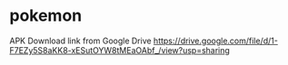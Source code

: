 # pokemon

APK Download link from Google Drive
https://drive.google.com/file/d/1-F7EZy5S8aKK8-xESutOYW8tMEaOAbf_/view?usp=sharing